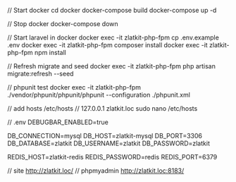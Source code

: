 // Start docker
cd docker
docker-compose build
docker-compose up -d

// Stop docker
docker-compose down

// Start laravel in docker
docker exec -it zlatkit-php-fpm cp .env.example .env
docker exec -it zlatkit-php-fpm composer install
docker exec -it zlatkit-php-fpm npm install

// Refresh migrate and seed
docker exec -it zlatkit-php-fpm php artisan migrate:refresh --seed

// phpunit test
docker exec -it zlatkit-php-fpm ./vendor/phpunit/phpunit/phpunit --configuration ./phpunit.xml

// add hosts /etc/hosts
// 127.0.0.1       zlatkit.loc
sudo nano /etc/hosts

// .env
DEBUGBAR_ENABLED=true

DB_CONNECTION=mysql
DB_HOST=zlatkit-mysql
DB_PORT=3306
DB_DATABASE=zlatkit
DB_USERNAME=zlatkit
DB_PASSWORD=zlatkit

REDIS_HOST=zlatkit-redis
REDIS_PASSWORD=redis
REDIS_PORT=6379 

// site
http://zlatkit.loc/
// phpmyadmin
http://zlatkit.loc:8183/